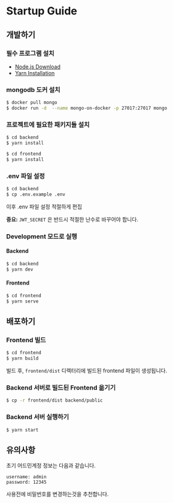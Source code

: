 # Startup Guide

## 개발하기

### 필수 프로그램 설치

- [Node.js Download](https://nodejs.org/en/download/)
- [Yarn Installation](https://yarnpkg.com/getting-started/install)

### mongodb 도커 설치

```bash
$ docker pull mongo
$ docker run -d  --name mongo-on-docker -p 27017:27017 mongo
```

### 프로젝트에 필요한 패키지들 설치

```bash
$ cd backend
$ yarn install
```

```bash
$ cd frontend
$ yarn install
```

### .env 파일 설정

```bash
$ cd backend
$ cp .env.example .env
```

이후 .env 파일 설정 적절하게 편집

**중요:** `JWT_SECRET` 은 반드시 적절한 난수로 바꾸어야 합니다.

### Development 모드로 실행

#### Backend

```bash
$ cd backend
$ yarn dev
```

#### Frontend

```bash
$ cd frontend
$ yarn serve
```

## 배포하기

### Frontend 빌드

```bash
$ cd frontend
$ yarn build
```

빌드 후, `frontend/dist` 디렉터리에 빌드된 frontend 파일이 생성됩니다.

### Backend 서버로 빌드된 Frontend 옮기기

```bash
$ cp -r frontend/dist backend/public
```

### Backend 서버 실행하기

```bash
$ yarn start
```

## 유의사항

초기 어드민계정 정보는 다음과 같습니다.

```
username: admin
password: 12345
```

사용전에 비밀번호를 변경하는것을 추천합니다.

